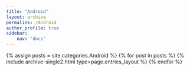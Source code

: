 ```yaml
---
title: "Android"
layout: archive
permalink: /Android
author_profile: true
sidebar:
    nav: "docs"
---
```


{% assign posts = site.categories.Android %}
{% for post in posts %} {% include archive-single2.html type=page.entries_layout %} {% endfor %}